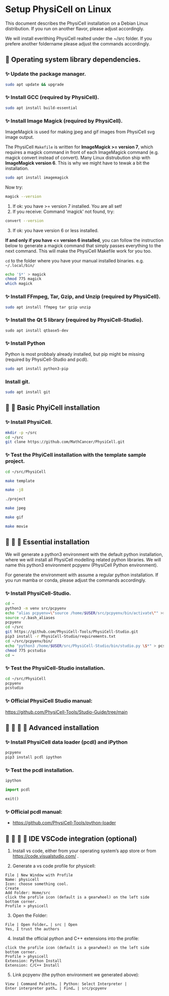 # Setup PhysiCell on Linux

This document describes the PhysiCell installation on a Debian Linux distribution.
If you run on another flavor, please adjust accordingly.

We will install everithing PhysiCell realted under the ~/src folder.
If you prefere another foldername please adjust the commands accordingly.


## &#x1F427; Operating system library dependencies.

### &#x2728; Update the package manager.

```bash
sudo apt update && upgrade
```

### &#x2728; Install GCC (required by PhysiCell).

```bash
sudo apt install build-essential
```

### &#x2728; Install Image Magick (required by PhysiCell).

ImageMagick is used for making jpeg and gif images from PhysiCell svg image output.

The PhysiCell `Makefile` is written for **ImageMagick >=  version 7**, which requires a magick command in front of each ImageMagick command (e.g. magick convert instead of convert).
Many Linux distrubution ship with **ImageMagick version 6**.
This is why we might have to tewak a bit the installation.

```bash
sudo apt install imagemagick
```

Now try:
```bash
magick --version
```

1. If ok: you have >= version 7 installed. You are all set!
2. If you receive: Command 'magick' not found, try:
```bash
convert --version
```
3. If ok: you have version 6 or less installed.

**If and only if you have <= version 6 installed**, you can follow the instruction below to generate a magick command that simply passes everything to the next command. This will make the PhysiCell Makefile work for you too.

`cd` to the folder where you have your manual installed binaries. e.g. `~/.local/bin/`

```bash
echo '$*' > magick
chmod 775 magick
which magick
```

### &#x2728; Install FFmpeg, Tar, Gzip, and Unzip (required by PhysiCell).

```bash
sudo apt install ffmpeg tar gzip unzip
```

### &#x2728; Install the Qt 5 library (required by PhysiCell-Studio).
```
sudo apt install qtbase5-dev
```

### &#x2728; Install Python

Python is most probbaly already installed, but pip might be missing (required by PhysiCell-Studio and pcdl).

```bash
sudo apt install python3-pip
```

### Install git.

```bash
sudo apt install git
```


## &#x1F427; &#x1F427; Basic PhyiCell installation

### &#x2728; Install  PhysiCell.

```bash
mkdir -p ~/src
cd ~/src
git clone https://github.com/MathCancer/PhysiCell.git
```

### &#x2728; Test the PhyiCell installation with the template sample project.

```bash
cd ~/src/PhysiCell
```
```bash
make template
```
```bash
make -j8
```
```bash
./project
```
```bash
make jpeg
```
```bash
make gif
```
```bash
make movie
```


## &#x1F427; &#x1F427; &#x1F427; Essential installation

We will generate a python3 environment with the default python installation, where we will install all PhysiCell modelling related python libraries.
We will name this python3 environment pcpyenv (PhysiCell Python environment).

For generate the environment with assume a regular python installation.
If you run mamba or conda, please adjust the commands accordingly.

### &#x2728; Install PhysiCell-Studio.

```bash
cd ~
python3 -m venv src/pcpyenv
echo "alias pcpyenv=\"source /home/$USER/src/pcpyenv/bin/activate\"" >> ~/.bash_aliases
source ~/.bash_aliases
pcpyenv
cd ~/src
git https://github.com/PhysiCell-Tools/PhysiCell-Studio.git
pip3 install -r PhysiCell-Studio/requirements.txt
cd ~/src/pcpyenv/bin/
echo "python3 /home/$USER/src/PhysiCell-Studio/bin/studio.py \$*" > pcstudio
chmod 775 pcstudio
cd ~
```

### &#x2728; Test the PhysiCell-Studio installation.

```bash
cd ~/src/PhysiCell
pcpyenv
pcstudio
```

### &#x2728; Official PhysiCell Studio manual:

https://github.com/PhysiCell-Tools/Studio-Guide/tree/main



## &#x1F427; &#x1F427; &#x1F427; &#x1F427; Advanced installation

### &#x2728; Install PhysiCell data loader (pcdl) and iPython

```bash
pcpyenv
pip3 install pcdl ipython
```
### &#x2728; Test the pcdl installation.

```bash
ipython
```
```python
import pcdl
```
```python
exit()
```

### &#x2728; Official pcdl manual:

+ https://github.com/PhysiCell-Tools/python-loader



## &#x1F427; &#x1F427; &#x1F427; &#x1F427; IDE VSCode integration (optional)

1. Install vs code, either from your operating system’s app store or from https://code.visualstudio.com/ .

2. Generate a vs code profile for physicell:

```
File | New Window with Profile
Name: physicell
Icon: choose something cool.
Create
Add Folder: Home/src
click the profile icon (default is a gearwheel) on the left side bottom corner.
Profile > physicell
```

3. Open the Folder:

```
File | Open Folder… | src | Open
Yes, I trust the authors
```

4. Install the official python and C++ extensions into the profile:

```
click the profile icon (default is a gearwheel) on the left side bottom corner.
Profile > physicell
Extension: Python Install
Extension: C/C++ Install
```

5. Link pcpyenv (the python environment we generated above):

```
View | Command Palette… | Python: Select Interpreter |
Enter interpreter path… | Find… | src/pcpyenv
```
